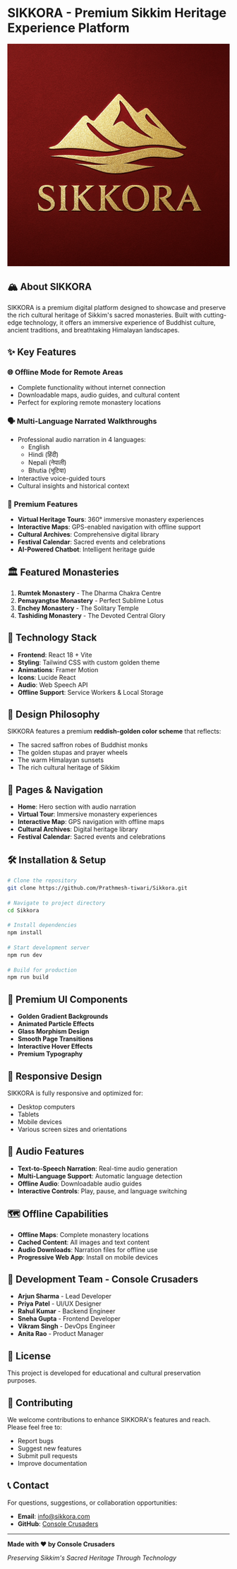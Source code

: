 # SIKKORA - Premium Sikkim Heritage Experience Platform

![SIKKORA Logo](public/images/premium%20logo%20design%20.png)

## 🏔️ About SIKKORA

SIKKORA is a premium digital platform designed to showcase and preserve the rich cultural heritage of Sikkim's sacred monasteries. Built with cutting-edge technology, it offers an immersive experience of Buddhist culture, ancient traditions, and breathtaking Himalayan landscapes.

## ✨ Key Features

### 🌐 **Offline Mode for Remote Areas**
- Complete functionality without internet connection
- Downloadable maps, audio guides, and cultural content
- Perfect for exploring remote monastery locations

### 🗣️ **Multi-Language Narrated Walkthroughs**
- Professional audio narration in 4 languages:
  - English
  - Hindi (हिंदी)
  - Nepali (नेपाली)
  - Bhutia (भूटिया)
- Interactive voice-guided tours
- Cultural insights and historical context

### 🎯 **Premium Features**
- **Virtual Heritage Tours**: 360° immersive monastery experiences
- **Interactive Maps**: GPS-enabled navigation with offline support
- **Cultural Archives**: Comprehensive digital library
- **Festival Calendar**: Sacred events and celebrations
- **AI-Powered Chatbot**: Intelligent heritage guide

## 🏛️ Featured Monasteries

1. **Rumtek Monastery** - The Dharma Chakra Centre
2. **Pemayangtse Monastery** - Perfect Sublime Lotus
3. **Enchey Monastery** - The Solitary Temple
4. **Tashiding Monastery** - The Devoted Central Glory

## 🚀 Technology Stack

- **Frontend**: React 18 + Vite
- **Styling**: Tailwind CSS with custom golden theme
- **Animations**: Framer Motion
- **Icons**: Lucide React
- **Audio**: Web Speech API
- **Offline Support**: Service Workers & Local Storage

## 🎨 Design Philosophy

SIKKORA features a premium **reddish-golden color scheme** that reflects:
- The sacred saffron robes of Buddhist monks
- The golden stupas and prayer wheels
- The warm Himalayan sunsets
- The rich cultural heritage of Sikkim

## 📱 Pages & Navigation

- **Home**: Hero section with audio narration
- **Virtual Tour**: Immersive monastery experiences
- **Interactive Map**: GPS navigation with offline maps
- **Cultural Archives**: Digital heritage library
- **Festival Calendar**: Sacred events and celebrations

## 🛠️ Installation & Setup

```bash
# Clone the repository
git clone https://github.com/Prathmesh-tiwari/Sikkora.git

# Navigate to project directory
cd Sikkora

# Install dependencies
npm install

# Start development server
npm run dev

# Build for production
npm run build
```

## 🌟 Premium UI Components

- **Golden Gradient Backgrounds**
- **Animated Particle Effects**
- **Glass Morphism Design**
- **Smooth Page Transitions**
- **Interactive Hover Effects**
- **Premium Typography**

## 📱 Responsive Design

SIKKORA is fully responsive and optimized for:
- Desktop computers
- Tablets
- Mobile devices
- Various screen sizes and orientations

## 🎵 Audio Features

- **Text-to-Speech Narration**: Real-time audio generation
- **Multi-Language Support**: Automatic language detection
- **Offline Audio**: Downloadable audio guides
- **Interactive Controls**: Play, pause, and language switching

## 🗺️ Offline Capabilities

- **Offline Maps**: Complete monastery locations
- **Cached Content**: All images and text content
- **Audio Downloads**: Narration files for offline use
- **Progressive Web App**: Install on mobile devices

## 👥 Development Team - Console Crusaders

- **Arjun Sharma** - Lead Developer
- **Priya Patel** - UI/UX Designer  
- **Rahul Kumar** - Backend Engineer
- **Sneha Gupta** - Frontend Developer
- **Vikram Singh** - DevOps Engineer
- **Anita Rao** - Product Manager

## 📄 License

This project is developed for educational and cultural preservation purposes.

## 🤝 Contributing

We welcome contributions to enhance SIKKORA's features and reach. Please feel free to:
- Report bugs
- Suggest new features
- Submit pull requests
- Improve documentation

## 📞 Contact

For questions, suggestions, or collaboration opportunities:
- **Email**: info@sikkora.com
- **GitHub**: [Console Crusaders](https://github.com/Prathmesh-tiwari)

---

**Made with ❤️ by Console Crusaders**

*Preserving Sikkim's Sacred Heritage Through Technology*